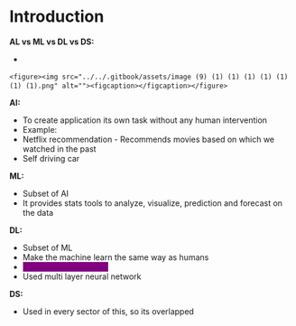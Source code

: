 # Introduction

**AL vs ML vs DL vs DS:**

*

    <figure><img src="../../.gitbook/assets/image (9) (1) (1) (1) (1) (1) (1) (1).png" alt=""><figcaption></figcaption></figure>

**AI:**

* To create application its own task without any human intervention
* Example:&#x20;
* Netflix  recommendation - Recommends movies based on which we watched in the past
* Self driving car

**ML:**

* Subset of AI
* It provides stats tools to analyze, visualize, prediction and forecast on the data

**DL:**

* Subset of ML
* Make the machine learn the same way as humans
* <mark style="color:purple;background-color:purple;">Mimic the human brain</mark>
* Used multi layer neural network

**DS:**

* Used in every sector of this, so its overlapped
